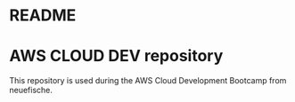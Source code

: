 # README
# AWS CLOUD DEV repository
This repository is used during the AWS Cloud Development Bootcamp from neuefische.